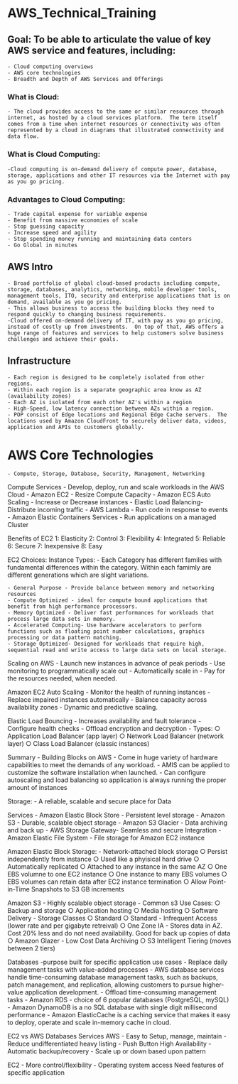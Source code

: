 # AWS_Technical_Training

## Goal:  To be able to articulate the value of key AWS service and features, including:
	- Cloud computing overviews
	- AWS core technologies
	- Breadth and Depth of AWS Services and Offerings
	
### What is Cloud: 
	- The cloud provides access to the same or similar resources through internet, as hosted by a cloud services platform.  The term itself comes from a time when internet resources or connectivity was often represented by a cloud in diagrams that illustrated connectivity and data flow.

### What is Cloud Computing: 
	-Cloud computing is on-demand delivery of compute power, database, storage, applications and other IT resources via the Internet with pay as you go pricing.
	
### Advantages to Cloud Computing:
	- Trade capital expense for variable expense
	- Benefit from massive economies of scale
	- Stop guessing capacity
	- Increase speed and agility
	- Stop spending money running and maintaining data centers
	- Go Global in minutes 
	
## AWS Intro
	- Broad portfolio of global cloud-based products including compute, storage, databases, analytics, networking, mobile developer tools, management tools, ITO, security and enterprise applications that is on demand, available as you go pricing.
	- This allows business to access the building blocks they need to respond quickly to changing business requirements.
	-Cloud offered on-demand delivery of IT, with pay as you go pricing, instead of costly up from investments.  On top of that, AWS offers a huge range of features and services to help customers solve business challenges and achieve their goals.
	
## Infrastructure
	- Each region is designed to be completely isolated from other regions.  
	- Within each region is a separate geographic area know as AZ (availability zones)
	- Each AZ is isolated from each other AZ's within a region
	- High-Speed, low latency connection between AZs within a region.
	- POP consist of Edge locations and Regional Edge Cache servers.  The locations used by Amazon CloudFront to securely deliver data, videos, application and APIs to customers globally.
	
# AWS Core Technologies
	- Compute, Storage, Database, Security, Management, Networking

Compute Services
	- Develop, deploy, run and scale workloads in the AWS Cloud
	- Amazon EC2 - Resize Compute Capacity
	- Amazon ECS Auto Scaling - Increase or Decrease instances
	- Elastic Load Balancing- Distribute incoming traffic
	- AWS Lambda - Run code in response to events
	- Amazon Elastic Containers Services - Run applications on a managed Cluster
	
Benefits of EC2
	1:  Elasticity
	2:  Control
	3:  Flexibility
	4:  Integrated
	5:  Reliable
6:  Secure
	7: Inexpensive 
	8: Easy 
	
EC2 Choices: Instance Types:
	- Each Category has different families with fundamental differences within the category.  Within each famimly are different generations which are slight variations. 

	- General Purpose - Provide balance between memory and networking resources
	- Compute Optimized - ideal for compute bound applications that benefit from high performance processors.
	- Memory Optimized - Deliver fast performances for workloads that process large data sets in memory.
	- Accelerated Computing- Use hardware accelerators to perform functions such as floating point number calculations, graphics processing or data pattern matching.
	- Storage Optimized- Designed for workloads that require high, sequential read and write access to large data sets on local storage.

Scaling on AWS
	- Launch new instances in advance of peak periods
	- Use monitoring to programmatically scale out 
	- Automatically scale in
	- Pay for the resources needed, when needed.

Amazon EC2 Auto Scaling
	- Monitor the health of running instances
	- Replace impaired instances automatically
	- Balance capacity across availability zones
	- Dynamic and predictive scaling.

Elastic Load Bouncing
	- Increases availability and fault tolerance
	- Configure health checks
	- Offload encryption and decryption
	- Types:
		○ Application Load Balancer (app layer)
		○ Network Load Balancer (network layer)
		○ Class Load Balancer (classic instances)

Summary
	- Building Blocks on AWS
	- Come in huge variety of hardware capabilities to meet the demands of any workload.
	- AMIS can be applied to customize the software installation when launched.
	- Can configure autoscaling and load balancing so application is always running the proper amount of instances
	
Storage:
	- A reliable, scalable and secure place for Data

Services
	- Amazon Elastic Block Store - Persistent level storage
	- Amazon S3 - Durable, scalable object storage
	- Amazon S3 Glacier - Data archiving and back up 
	- AWS Storage Gateway- Seamless and secure Integration
	- Amazon Elastic File System - File storage for Amazon EC2 instance

Amazon Elastic Block Storage:
	- Network-attached block storage
		○ Persist independently from instance
		○ Used like a phyisical hard drive
		○ Automatically replicated
		○ Attached to any instance in the same AZ
		○ One EBS volumne to one EC2 instance
		○ One instance to many EBS volumes
		○ EBS volumes can retain data after EC2 instance termination
		○ Allow Point-in-Time Snapshots to S3 GB increments

Amazon S3
	- Highly scalable object storage
	- Common s3 Use Cases:
		○ Backup and storage 
		○ Application hosting
		○ Media hosting
		○ Software Delivery
	- Storage Classes
		○ Standard 
		○ Standard - Infrequent Access (lower rate and per gigabyte retreival)
		○ One Zone IA - Stores data in AZ.  Cost 20% less and do not need availability.  Good for back up copies of data
		○ Amazon Glazer - Low Cost Data Archiving
		○ S3 Intelligent Tiering (moves between 2 tiers)


Databases -purpose built for specific application use cases 
	- Replace daily management tasks with value-added processes
	- AWS database services handle time-consuming database management tasks, such as backups, patch management, and replication, allowing customers to pursue higher-value application development.
	- Offload time-consuming management tasks
	- Amazon RDS - choice of 6 popular databases (PostgreSQL, mySQL)
	- Amazon DynamoDB is a no SQL database with single digit millisecond performance
	- Amazon ElasticCache is a caching service that makes it easy to deploy, operate and scale in-memory cache in cloud.

EC2 vs AWS Databases Services
AWS
	- Easy to Setup, manage, maintain
	- Reduce undifferentiated heavy listing
	- Push Button High Availability
	- Automatic backup/recovery
	- Scale up or down based upon pattern

EC2
	- More control/flexibility
	- Operating system access
Need features of specific application

